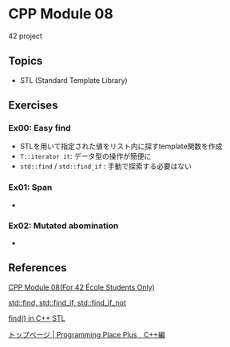 # CPP Module 08
42 project

## Topics
- STL (Standard Template Library)

## Exercises
### Ex00: Easy find
- STLを用いて指定された値をリスト内に探すtemplate関数を作成
- `T::iterator it`: データ型の操作が簡便に
- `std::find` / `std::find_if` : 手動で探索する必要はない

### Ex01: Span
-

### Ex02: Mutated abomination
-

## References

[CPP Module 08(For 42 École Students Only)](https://projects.intra.42.fr/projects/cpp-module-08)

[std::find, std::find_if, std::find_if_not](https://en.cppreference.com/w/cpp/algorithm/find)

[find() in C++ STL](https://www.geeksforgeeks.org/std-find-in-cpp/)

[トップページ | Programming Place Plus　C++編](https://programming-place.net/ppp/contents/cpp/index.html)

